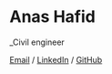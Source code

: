 # Anas Hafid
_Civil engineer

[Email](mailto:anas.hafid@arteliagroup.com) / [LinkedIn](https://www.linkedin.com/in/ahafid96/) / [GitHub](https://github.com/HAFID-Anas)
